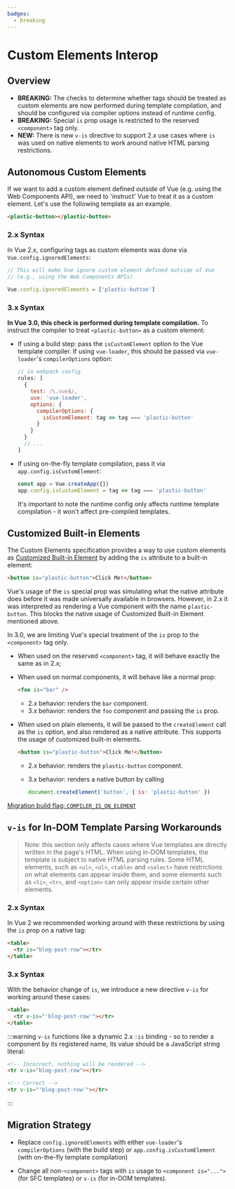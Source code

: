 ```yaml
---
badges:
  - breaking
---
```


# Custom Elements Interop <MigrationBadges :badges="$frontmatter.badges" />

## Overview

- **BREAKING:** The checks to determine whether tags should be treated as custom elements are now performed during template compilation, and should be configured via compiler options instead of runtime config.
- **BREAKING:** Special `is` prop usage is restricted to the reserved `<component>` tag only.
- **NEW:** There is new `v-is` directive to support 2.x use cases where `is` was used on native elements to work around native HTML parsing restrictions.

## Autonomous Custom Elements

If we want to add a custom element defined outside of Vue (e.g. using the Web Components API), we need to 'instruct' Vue to treat it as a custom element. Let's use the following template as an example.

```html
<plastic-button></plastic-button>
```

### 2.x Syntax

In Vue 2.x, configuring tags as custom elements was done via `Vue.config.ignoredElements`:

```js
// This will make Vue ignore custom element defined outside of Vue
// (e.g., using the Web Components APIs)

Vue.config.ignoredElements = ['plastic-button']
```

### 3.x Syntax

**In Vue 3.0, this check is performed during template compilation.** To instruct the compiler to treat `<plastic-button>` as a custom element:

- If using a build step: pass the `isCustomElement` option to the Vue template compiler. If using `vue-loader`, this should be passed via `vue-loader`'s `compilerOptions` option:

  ```js
  // in webpack config
  rules: [
    {
      test: /\.vue$/,
      use: 'vue-loader',
      options: {
        compilerOptions: {
          isCustomElement: tag => tag === 'plastic-button'
        }
      }
    }
    // ...
  ]
  ```

- If using on-the-fly template compilation, pass it via `app.config.isCustomElement`:

  ```js
  const app = Vue.createApp({})
  app.config.isCustomElement = tag => tag === 'plastic-button'
  ```

  It's important to note the runtime config only affects runtime template compilation - it won't affect pre-compiled templates.

## Customized Built-in Elements

The Custom Elements specification provides a way to use custom elements as [Customized Built-in Element](https://html.spec.whatwg.org/multipage/custom-elements.html#custom-elements-customized-builtin-example) by adding the `is` attribute to a built-in element:

```html
<button is="plastic-button">Click Me!</button>
```

Vue's usage of the `is` special prop was simulating what the native attribute does before it was made universally available in browsers. However, in 2.x it was interpreted as rendering a Vue component with the name `plastic-button`. This blocks the native usage of Customized Built-in Element mentioned above.

In 3.0, we are limiting Vue's special treatment of the `is` prop to the `<component>` tag only.

- When used on the reserved `<component>` tag, it will behave exactly the same as in 2.x;
- When used on normal components, it will behave like a normal prop:

  ```html
  <foo is="bar" />
  ```

  - 2.x behavior: renders the `bar` component.
  - 3.x behavior: renders the `foo` component and passing the `is` prop.

- When used on plain elements, it will be passed to the `createElement` call as the `is` option, and also rendered as a native attribute. This supports the usage of customized built-in elements.

  ```html
  <button is="plastic-button">Click Me!</button>
  ```

  - 2.x behavior: renders the `plastic-button` component.
  - 3.x behavior: renders a native button by calling

    ```js
    document.createElement('button', { is: 'plastic-button' })
    ```

[Migration build flag: `COMPILER_IS_ON_ELEMENT`](migration-build.html#compat-configuration)

## `v-is` for In-DOM Template Parsing Workarounds

> Note: this section only affects cases where Vue templates are directly written in the page's HTML.
> When using in-DOM templates, the template is subject to native HTML parsing rules. Some HTML elements, such as `<ul>`, `<ol>`, `<table>` and `<select>` have restrictions on what elements can appear inside them, and some elements such as `<li>`, `<tr>`, and `<option>` can only appear inside certain other elements.

### 2.x Syntax

In Vue 2 we recommended working around with these restrictions by using the `is` prop on a native tag:

```html
<table>
  <tr is="blog-post-row"></tr>
</table>
```

### 3.x Syntax

With the behavior change of `is`, we introduce a new directive `v-is` for working around these cases:

```html
<table>
  <tr v-is="'blog-post-row'"></tr>
</table>
```

:::warning
`v-is` functions like a dynamic 2.x `:is` binding - so to render a component by its registered name, its value should be a JavaScript string literal:

```html
<!-- Incorrect, nothing will be rendered -->
<tr v-is="blog-post-row"></tr>

<!-- Correct -->
<tr v-is="'blog-post-row'"></tr>
```

:::

## Migration Strategy

- Replace `config.ignoredElements` with either `vue-loader`'s `compilerOptions` (with the build step) or `app.config.isCustomElement` (with on-the-fly template compilation)

- Change all non-`<component>` tags with `is` usage to `<component is="...">` (for SFC templates) or `v-is` (for in-DOM templates).
